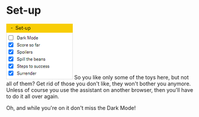# Set-up

![Set-up](assets/set-up-light.png) So you like only some of the toys here, but not all of them? Get rid of those you don't like, they won't bother you anymore. Unless of course you use the assistant on another browser, then you'll have to do it all over again.

Oh, and while you're on it don't miss the Dark Mode! 